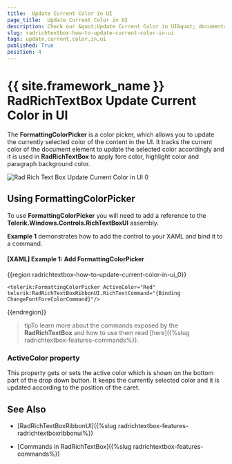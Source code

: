```yaml
---
title:  Update Current Color in UI
page_title:  Update Current Color in UI
description: Check our &quot;Update Current Color in UI&quot; documentation article for the RadRichTextBox {{ site.framework_name }} control.
slug: radrichtextbox-how-to-update-current-color-in-ui
tags: update,current,color,in,ui
published: True
position: 4
---
```


# {{ site.framework_name }} RadRichTextBox Update Current Color in UI

The **FormattingColorPicker** is a color picker, which allows you to update the currently selected color of the content in the UI. It tracks the current color of the document element to update the selected color accordingly and it is used in **RadRichTextBox** to apply fore color, highlight color and paragraph background color.

![Rad Rich Text Box Update Current Color in UI 0](images/RadRichTextBox-Update-Current-Color-in-UI_0.png)

## Using FormattingColorPicker

To use **FormattingColorPicker** you will need to add a reference to the **Telerik.Windows.Controls.RichTextBoxUI** assembly.

**Example 1** demonstrates how to add the control to your XAML and bind it to a command.

#### __[XAML] Example 1: Add FormattingColorPicker__

{{region radrichtextbox-how-to-update-current-color-in-ui_0}}

	<telerik:FormattingColorPicker ActiveColor="Red" telerik:RadRichTextBoxRibbonUI.RichTextCommand="{Binding ChangeFontForeColorCommand}"/>
{{endregion}}



>tipTo learn more about the commands exposed by the __RadRichTextBox__ and how to use them read [here]({%slug radrichtextbox-features-commands%}).


### ActiveColor property

This property gets or sets the active color which is shown on the bottom part of the drop down button. It keeps the currently selected color and it is updated according to the position of the caret.

## See Also

* [RadRichTextBoxRibbonUI]({%slug radrichtextbox-features-radrichtextboxribbonui%})

* [Commands in RadRichTextBox]({%slug radrichtextbox-features-commands%})